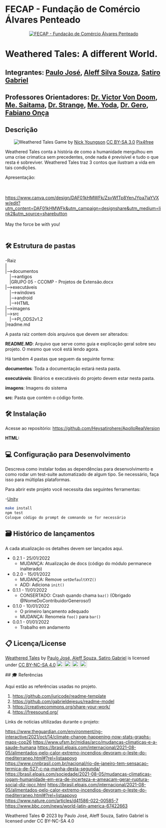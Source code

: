 # FECAP - Fundação de Comércio Álvares Penteado

<p align="center">
<a href= "https://www.fecap.br/"><img src="https://encrypted-tbn0.gstatic.com/images?q=tbn:ANd9GcRhZPrRa89Kma0ZZogxm0pi-tCn_TLKeHGVxywp-LXAFGR3B1DPouAJYHgKZGV0XTEf4AE&usqp=CAU" alt="FECAP - Fundação de Comércio Álvares Penteado" border="0"></a>
</p>

# Weathered Tales: A different World.

##

## Integrantes: <a href="https://www.linkedin.com/in/victorbarq/">Paulo José</a>, <a href="https://www.linkedin.com/in/victorbarq/">Aleff Silva Souza</a>, <a href="https://www.linkedin.com/in/victorbarq/">Satiro Gabriel </a>

## Professores Orientadores: <a href="https://www.linkedin.com/in/victorbarq/">Dr. Victor Von Doom</a>, <a href="https://www.linkedin.com/in/victorbarq/">Me. Saitama</a>, <a href="https://www.linkedin.com/in/victorbarq/">Dr. Strange</a>, <a href="https://www.linkedin.com/in/victorbarq/">Me. Yoda</a>, <a href="https://www.linkedin.com/in/victorbarq/">Dr. Gero</a>, <a href="#">Fabiano Onça</a>

## Descrição

<p align="center">
<img src="https://imgur.com/gallery/2NKXmnG" alt="Weathered Tales" border="0">
  Game by <a href="http://www.nyphotographic.com/">Nick Youngson</a> <a rel="license" href="https://creativecommons.org/licenses/by-sa/3.0/">CC BY-SA 3.0</a> <a href="http://pix4free.org/">Pix4free</a>
</p>


Weathered Tales conta a história de como a humanidade mergulhou em uma crise crimatica sem precedentes, onde nada é previsível e tudo o que resta é sobreviver. Weathered Tales traz 3 contos que ilustram a vida em tais condições.

Apresentação: 


<br><br>
https://www.canva.com/design/DAF01kHMWFk/ZsvWfTp8YenJYpa7jaYVXw/edit?utm_content=DAF01kHMWFk&utm_campaign=designshare&utm_medium=link2&utm_source=sharebutton
<br><br>
May the force be with you!
<br><br>

## 🛠 Estrutura de pastas

-Raiz<br>
|<br>
|-->documentos<br>
  &emsp;|-->antigos<br>
  &emsp;|GRUPO 05 - CCOMP - Projetos de Extensão.docx<br>
|-->executáveis<br>
  &emsp;|-->windows<br>
  &emsp;|-->android<br>
  &emsp;|-->HTML<br>
|-->imagens<br>
|-->src<br>
  &emsp;|-->PI_ODS2v1.2<br>
|readme.md<br>

A pasta raiz contem dois arquivos que devem ser alterados:

<b>README.MD</b>: Arquivo que serve como guia e explicação geral sobre seu projeto. O mesmo que você está lendo agora.

Há também 4 pastas que seguem da seguinte forma:

<b>documentos</b>: Toda a documentação estará nesta pasta.

<b>executáveis</b>: Binários e executáveis do projeto devem estar nesta pasta.

<b>imagens</b>: Imagens do sistema

<b>src</b>: Pasta que contém o código fonte.

## 🛠 Instalação

Acesse ao repositório:
https://github.com/Heysatirohere/ApolloRealVersion

<b>HTML:</b>



## 💻 Configuração para Desenvolvimento

Descreva como instalar todas as dependências para desenvolvimento e como rodar um test-suite automatizado de algum tipo. Se necessário, faça isso para múltiplas plataformas.

Para abrir este projeto você necessita das seguintes ferramentas:

-<a href="[https://godotengine.org/download](https://unity.com/pt/download)">Unity</a>

```sh
make install
npm test
Coloque código do prompt de comnando se for necessário
```

## 🗃 Histórico de lançamentos

A cada atualização os detalhes devem ser lançados aqui.

* 0.2.1 - 25/01/2022
    * MUDANÇA: Atualização de docs (código do módulo permanece inalterado)
* 0.2.0 - 15/01/2022
    * MUDANÇA: Remove `setDefaultXYZ()`
    * ADD: Adiciona `init()`
* 0.1.1 - 11/01/2022
    * CONSERTADO: Crash quando chama `baz()` (Obrigado @NomeDoContribuidorGeneroso!)
* 0.1.0 - 10/01/2022
    * O primeiro lançamento adequado
    * MUDANÇA: Renomeia `foo()` para `bar()`
* 0.0.1 - 01/01/2022
    * Trabalho em andamento

## 📋 Licença/License
<p xmlns:cc="http://creativecommons.org/ns#" xmlns:dct="http://purl.org/dc/terms/"><a property="dct:title" rel="cc:attributionURL" href="https://github.com/Heysatirohere/ApolloRealVersion">Weathered Tales</a> by <a rel="cc:attributionURL dct:creator" property="cc:attributionName" href="https://github.com/Heysatirohere">Paulo José, Aleff Souza, Satiro Gabriel</a> is licensed under <a href="http://creativecommons.org/licenses/by-nc-sa/4.0/?ref=chooser-v1" target="_blank" rel="license noopener noreferrer" style="display:inline-block;">CC BY-NC-SA 4.0<img style="height:22px!important;margin-left:3px;vertical-align:text-bottom;" src="https://mirrors.creativecommons.org/presskit/icons/cc.svg?ref=chooser-v1"><img style="height:22px!important;margin-left:3px;vertical-align:text-bottom;" src="https://mirrors.creativecommons.org/presskit/icons/by.svg?ref=chooser-v1"><img style="height:22px!important;margin-left:3px;vertical-align:text-bottom;" src="https://mirrors.creativecommons.org/presskit/icons/nc.svg?ref=chooser-v1"><img style="height:22px!important;margin-left:3px;vertical-align:text-bottom;" src="https://mirrors.creativecommons.org/presskit/icons/sa.svg?ref=chooser-v1"></a></p>
## 🎓 Referências

Aqui estão as referências usadas no projeto.

1. <https://github.com/iuricode/readme-template>
2. <https://github.com/gabrieldejesus/readme-model>
3. <https://creativecommons.org/share-your-work/>
4. <https://freesound.org/>


Links de noticias ultilizadas durante o projeto:

https://www.theguardian.com/environment/ng-interactive/2021/oct/14/climate-change-happening-now-stats-graphs-maps-cop26
https://www.ufsm.br/midias/arco/mudancas-climaticas-e-a-saude-humana
https://brasil.elpais.com/internacional/2021-08-05/alimentados-pelo-calor-extremo-incendios-devoram-o-leste-do-mediterraneo.html#?rel=listaapoyo
https://www.cnnbrasil.com.br/nacional/rio-de-janeiro-tem-sensacao-termica-de-527-c-na-manha-desta-segunda/
https://brasil.elpais.com/sociedade/2021-08-05/mudancas-climaticas-jogam-humanidade-em-era-de-incerteza-e-ameacam-gerar-ruptura-social-diz-ipcc.html
https://brasil.elpais.com/internacional/2021-08-05/alimentados-pelo-calor-extremo-incendios-devoram-o-leste-do-mediterraneo.html#?rel=listaapoyo
https://www.nature.com/articles/d41586-022-00585-7
https://www.bbc.com/news/world-latin-america-67422663
















Weathered Tales © 2023 by Paulo José, Aleff Souza, Satiro Gabriel is licensed under CC BY-NC-SA 4.0 
